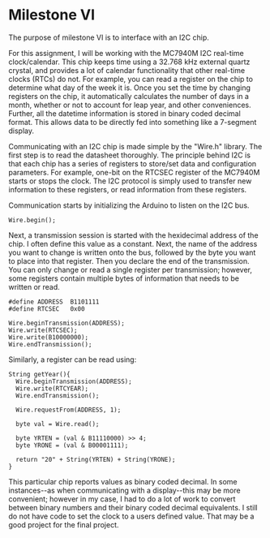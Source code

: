 # Milestone VI

The purpose of milestone VI is to interface with an I2C chip.

For this assignment, I will be working with the MC7940M I2C real-time clock/calendar. This chip keeps time using a 32.768 kHz external quartz crystal, and provides a lot of calendar functionality that other real-time clocks (RTCs) do not. For example, you can read a register on the chip to determine what day of the week it is. Once you set the time by changing registers on the chip, it automatically calculates the number of days in a month, whether or not to account for leap year, and other conveniences. Further, all the datetime information is stored in binary coded decimal format. This allows data to be directly fed into something like a 7-segment display.

Communicating with an I2C chip is made simple by the "Wire.h" library. The first step is to read the datasheet thoroughly. The principle behind I2C is that each chip has a series of registers to store/set data and configuration parameters. For example, one-bit on the RTCSEC register of the MC7940M starts or stops the clock. The I2C protocol is simply used to transfer new information to these registers, or read information from these registers.

Communication starts by initializing the Arduino to listen on the I2C bus.

```
Wire.begin();
```

Next, a transmission session is started with the hexidecimal address of the chip. I often define this value as a constant. Next, the name of the address you want to change is written onto the bus, followed by the byte you want to place into that register. Then you declare the end of the transmission. You can only change or read a single register per transmission; however, some registers contain multiple bytes of information that needs to be written or read.

```
#define ADDRESS  B1101111
#define RTCSEC   0x00

Wire.beginTransmission(ADDRESS);
Wire.write(RTCSEC);
Wire.write(B10000000);
Wire.endTransmission();
```

Similarly, a register can be read using:

```
String getYear(){
  Wire.beginTransmission(ADDRESS);
  Wire.write(RTCYEAR);
  Wire.endTransmission();

  Wire.requestFrom(ADDRESS, 1);

  byte val = Wire.read();

  byte YRTEN = (val & B11110000) >> 4;
  byte YRONE = (val & B00001111);

  return "20" + String(YRTEN) + String(YRONE);
}
```

This particular chip reports values as binary coded decimal. In some instances--as when communicating with a display--this may be more convenient; however in my case, I had to do a lot of work to convert between binary numbers and their binary coded decimal equivalents. I still do not have code to set the clock to a users defined value. That may be a good project for the final project.

